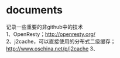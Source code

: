 # documents
记录一些重要的非github中的技术  
1、OpenResty；http://openresty.org/  
2、j2cache，可以直接使用的分布式二级缓存；  http://www.oschina.net/p/j2cache
3、

